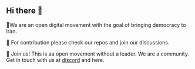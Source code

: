 ## Hi there 👋

🙋‍We are an open digital movement with the goal of bringing democracy to Iran.

🌈  For contribution please check our repos and join our discussions.

🗽  Join us! This is aa open movement without a leader. We are a community. Get in touch with us at [discord](https://discord.gg/2zkS4MekxB) and here.

<!--

**Here are some ideas to get you started:**

🙋‍♀️ A short introduction - what is your organization all about?
🌈 Contribution guidelines - how can the community get involved?
👩‍💻 Useful resources - where can the community find your docs? Is there anything else the community should know?
🍿 Fun facts - what does your team eat for breakfast?
🧙 Remember, you can do mighty things with the power of [Markdown](https://docs.github.com/github/writing-on-github/getting-started-with-writing-and-formatting-on-github/basic-writing-and-formatting-syntax)
-->
